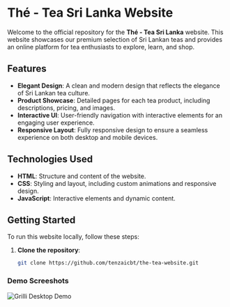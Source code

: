 # Thé - Tea Sri Lanka Website

Welcome to the official repository for the **Thé - Tea Sri Lanka** website. This website showcases our premium selection of Sri Lankan teas and provides an online platform for tea enthusiasts to explore, learn, and shop.

## Features

- **Elegant Design**: A clean and modern design that reflects the elegance of Sri Lankan tea culture.
- **Product Showcase**: Detailed pages for each tea product, including descriptions, pricing, and images.
- **Interactive UI**: User-friendly navigation with interactive elements for an engaging user experience.
- **Responsive Layout**: Fully responsive design to ensure a seamless experience on both desktop and mobile devices.

## Technologies Used

- **HTML**: Structure and content of the website.
- **CSS**: Styling and layout, including custom animations and responsive design.
- **JavaScript**: Interactive elements and dynamic content.

## Getting Started

To run this website locally, follow these steps:

1. **Clone the repository**:
   ```bash
   git clone https://github.com/tenzaicbt/the-tea-website.git


### Demo Screeshots

![Grilli Desktop Demo](./readme-images/desktop2.png "Desktop Demo")

